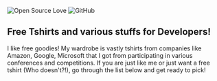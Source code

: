 ![Open Source Love](https://badges.frapsoft.com/os/v2/open-source.svg?v=103)  ![GitHub](https://img.shields.io/github/license/mashape/apistatus.svg?style=popout-square)

## Free Tshirts and various stuffs for Developers!

I like free goodies! My wardrobe is vastly tshirts from companies like Amazon, Google, Microsoft that I got from participating in various conferences and competitions. If you are just like me or just want a free tshirt (Who doesn't?!), go through the list below and get ready to pick!

